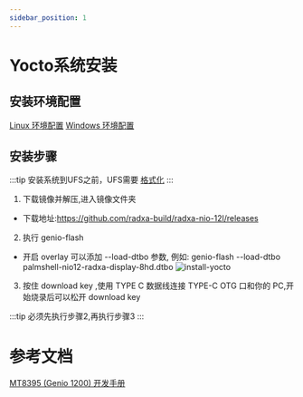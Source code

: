 ```yaml
---
sidebar_position: 1
---
```


# Yocto系统安装

## 安装环境配置

[Linux 环境配置](https://mediatek.gitlab.io/aiot/doc/aiot-dev-guide/master/sw/yocto/get-started/env-setup/flash-env-linux.html)
[Windows 环境配置](https://mediatek.gitlab.io/aiot/doc/aiot-dev-guide/master/sw/yocto/get-started/env-setup/flash-env-windows.html)

## 安装步骤

:::tip
安装系统到UFS之前，UFS需要 [格式化](https://www.ipi.wiki/pages/1200-docs?page=UfsFormat.html)
:::

1. 下载镜像并解压,进入镜像文件夹

- 下载地址:https://github.com/radxa-build/radxa-nio-12l/releases

2. 执行 genio-flash

- 开启 overlay 可以添加 --load-dtbo 参数, 例如: genio-flash --load-dtbo palmshell-nio12-radxa-display-8hd.dtbo
  ![install-yocto](/img/nio/nio12l/install-yocto-system.webp)

3. 按住 download key ,使用 TYPE C 数据线连接 TYPE-C OTG 口和你的 PC,开始烧录后可以松开 download key

:::tip
必须先执行步骤2,再执行步骤3
:::

# 参考文档

[MT8395 (Genio 1200) 开发手册](https://mediatek.gitlab.io/aiot/doc/aiot-dev-guide/master/hw/mt8395-soc.html)
